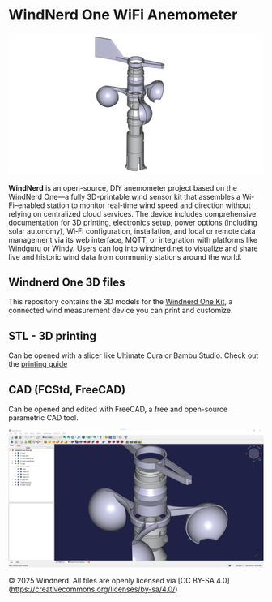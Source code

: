 # WindNerd One WiFi Anemometer

![Image](images/windnerd-one-freecad-screenshot-transparent.png)

**WindNerd** is an open-source, DIY anemometer project based on the WindNerd One—a fully 3D-printable wind sensor kit that assembles a Wi-Fi–enabled station to monitor real-time wind speed and direction without relying on centralized cloud services. The device includes comprehensive documentation for 3D printing, electronics setup, power options (including solar autonomy), Wi‑Fi configuration, installation, and local or remote data management via its web interface, MQTT, or integration with platforms like Windguru or Windy. Users can log into windnerd.net to visualize and share live and historic wind data from community stations around the world.

## Windnerd One 3D files
This repository contains the 3D models for the [Windnerd One Kit](https://windnerd.net/en/shop), a connected wind measurement device you can print and customize.

## STL - 3D printing
Can be opened with a slicer like Ultimate Cura or Bambu Studio.
Check out the [printing guide](https://windnerd.net/docs/windnerd-one/3d-printing) 

## CAD (FCStd, FreeCAD)
Can be opened and edited with FreeCAD, a free and open-source parametric CAD tool.

![Image](images/windnerd-one-freecad-screenshot.png)

© 2025 Windnerd.
All files are openly licensed via [CC BY-SA 4.0] (https://creativecommons.org/licenses/by-sa/4.0/)
